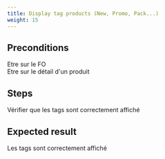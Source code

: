 ```yaml
---
title: Display tag products (New, Promo, Pack...)
weight: 15
---
```


## Preconditions

Etre sur le FO\
Etre sur le détail d'un produit
## Steps

Vérifier que les tags sont correctement affiché

## Expected result

Les tags sont correctement affiché

